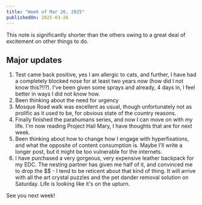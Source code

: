```yaml
---
title: "Week of Mar 26, 2025"
publishedOn: 2025-03-26
---
```


This note is significantly shorter than the others owing to a great deal of excitement on other things to do.

## Major updates

1. Test came back positive, yes I am allergic to cats, and further, I have had a completely blocked nose for at least two years now (how did I not know this?!!?). I've been given some sprays and already, 4 days in, I feel better in ways I did not know how.
2. Been thinking about the need for urgency
3. Mosque Road walk was excellent as usual, though unfortunately not as prolific as it used to be, for obvious state of the country reasons.
4. Finally finished the parahumans series, and now I can move on with my life. I'm now reading Project Hail Mary, I have thoughts that are for next week.
5. Been thinking about how to change how I engage with hyperfixations, and what the opposite of content consumption is. Maybe I'll write a longer post, but it might be too vulnerable for the internets.
6. I have purchased a very gorgeous, very expensive leather backpack for my EDC. The nesting partner has given me half of it, and convinced me to drop the $$ - I tend to be reticent about that kind of thing. It will arrive with all the art crystal puzzles and the pet dander removal solution on Saturday. Life is looking like it's on the upturn.

See you next week!
